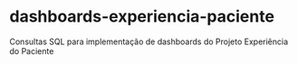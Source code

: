 # dashboards-experiencia-paciente
Consultas SQL para implementação de dashboards do Projeto Experiência do Paciente
